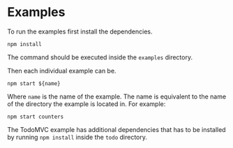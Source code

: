 # Examples

To run the examples first install the dependencies.

```
npm install
```

The command should be executed inside the `examples` directory.

Then each individual example can be.

```
npm start ${name}
```

Where `name` is the name of the example. The name is equivalent to the
name of the directory the example is located in. For example:

```
npm start counters
```

The TodoMVC example has additional dependencies that has to be
installed by running `npm install` inside the `todo` directory.